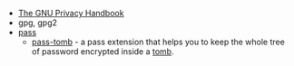 - [The GNU Privacy Handbook](https://www.gnupg.org/gph/en/manual/book1.html)
- gpg, gpg2
- [pass](https://www.passwordstore.org/)
  - [pass-tomb](https://github.com/roddhjav/pass-tomb) - a pass extension that helps you to keep the whole tree of password encrypted inside a [tomb](https://www.dyne.org/software/tomb/).
